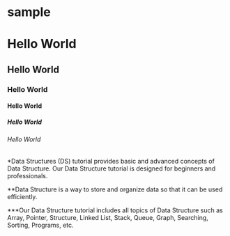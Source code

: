 # sample

# Hello World
## Hello World
### Hello World
#### Hello World
##### Hello World
###### Hello World

*Data Structures (DS) tutorial provides basic and advanced concepts of Data Structure. Our Data Structure tutorial is designed for beginners and professionals.

**Data Structure is a way to store and organize data so that it can be used efficiently.

***Our Data Structure tutorial includes all topics of Data Structure such as Array, Pointer, Structure, Linked List, Stack, Queue, Graph, Searching, Sorting, Programs, etc.
